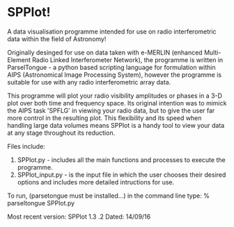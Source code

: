 # SPPlot!

A data visualisation programme intended for use on radio interferometric data within the field of Astronomy!

Originally desinged for use on data taken with e-MERLIN (enhanced Multi-Element Radio Linked Interferometer Network), the programme is written in ParselTongue - a python based scripting language for formulation within AIPS (Astronomical Image Processing System), however the programme is suitable for use with any radio interferometric array data.

This programme will plot your radio visibility amplitudes or phases in a 3-D plot over both time and frequency space. Its original intention was to mimick the AIPS task 'SPFLG' in viewing your radio data, but to give the user far more control in the resulting plot. This flexibility and its speed when handling large data volumes means SPPlot is a handy tool to view your data at any stage throughout its reduction.

Files include:

1. SPPlot.py - includes all the main functions and processes to execute the programme.
2. SPPlot_input.py - is the input file in which the user chooses their desired options and includes more detailed                                     intructions for use.

To run, (parsetongue must be installed...) in the command line type: % parseltongue SPPlot.py

Most recent version: SPPlot 1.3 .2  Dated:  14/09/16
